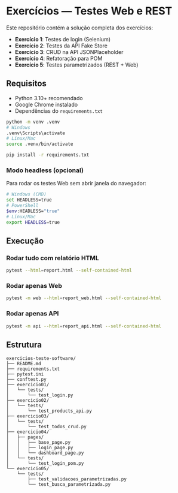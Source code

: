 # Exercícios — Testes Web e REST

Este repositório contém a solução completa dos exercícios:

- **Exercício 1**: Testes de login (Selenium)
- **Exercício 2**: Testes da API Fake Store
- **Exercício 3**: CRUD na API JSONPlaceholder
- **Exercício 4**: Refatoração para POM
- **Exercício 5**: Testes parametrizados (REST + Web)

## Requisitos

- Python 3.10+ recomendado
- Google Chrome instalado
- Dependências do `requirements.txt`

```bash
python -m venv .venv
# Windows
.venv\Scripts\activate
# Linux/Mac
source .venv/bin/activate

pip install -r requirements.txt
```

### Modo headless (opcional)
Para rodar os testes Web sem abrir janela do navegador:
```bash
# Windows (CMD)
set HEADLESS=true
# PowerShell
$env:HEADLESS="true"
# Linux/Mac
export HEADLESS=true
```

## Execução

### Rodar tudo com relatório HTML
```bash
pytest --html=report.html --self-contained-html
```

### Rodar apenas Web
```bash
pytest -m web --html=report_web.html --self-contained-html
```

### Rodar apenas API
```bash
pytest -m api --html=report_api.html --self-contained-html
```

## Estrutura

```
exercicios-teste-software/
├── README.md
├── requirements.txt
├── pytest.ini
├── conftest.py
├── exercicio01/
│   └── tests/
│       └── test_login.py
├── exercicio02/
│   └── tests/
│       └── test_products_api.py
├── exercicio03/
│   └── tests/
│       └── test_todos_crud.py
├── exercicio04/
│   ├── pages/
│   │   ├── base_page.py
│   │   ├── login_page.py
│   │   └── dashboard_page.py
│   └── tests/
│       └── test_login_pom.py
└── exercicio05/
    └── tests/
        ├── test_validacoes_parametrizadas.py
        └── test_busca_parametrizada.py
```

